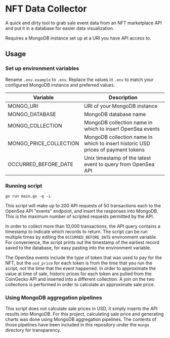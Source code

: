 # NFT Data Collector

A quick and dirty tool to grab sale event data from an NFT marketplace API and put it in a database for easier data
visualization.

Requires a MongoDB instance set up at a URI you have API access to.

## Usage

### Set up environment variables
Rename `.env.example` to `.env`.
Replace the values in `.env` to match your configured MongoDB instance and preferred values.

| Variable | Description |
| -------- | ----------- |
| MONGO_URI | URI of your MongoDB instance |
| MONGO_DATABASE | MongoDB database name |
| MONGO_COLLECTION | MongoDB collection name in which to insert OpenSea events |
| MONGO_PRICE_COLLECTION | MongoDB collection name in which to insert historic USD prices of payment tokens |
| OCCURRED_BEFORE_DATE | Unix timestamp of the latest event to query from OpenSea API |

### Running script
`go run main.go -q -i`

This script will make up to 200 API requests of 50 transactions each to the OpenSea API "events" endpoint, and insert 
the responses into MongoDB. This is the maximum number of scripted requests permitted by the API.

In order to collect more than 10,000 transactions, the API query contains a timestamp to indicate which records to return.
The script can be run multiple times by editing the `OCCURRED_BEFORE_DATE` environment variable. For convenience, the script
prints out the timestamp of the earliest record saved to the database, for easy pasting into the environment variable.

The OpenSea events include the type of token that was used to pay for the NFT, but the `usd_price` for each token is 
from the time that you run the script, *not* the time that the event happened. In order to approximate the value at time
of sale, historic prices for each token are pulled from the CoinGecko API and inserted into a different collection. A 
join on the two collections is performed in order to calculate an approximate sale price.

### Using MongoDB aggregation pipelines
This script does not calculate sale prices in USD, it simply inserts the API results into MongoDB. For this project, 
calculating sale price and generating charts was done using MongoDB aggregation pipelines. The contents of those 
pipelines have been included in this repository under the `mongo` directory for transparency.
